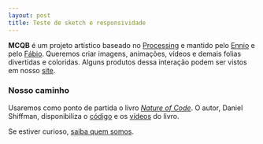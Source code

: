 ```yaml
---
layout: post
title: Teste de sketch e responsividade
---
```



**MCQB** é um projeto artístico baseado no [Processing](https://processing.org) e mantido pelo [Ennio](http://enniofranco.com) e pelo [Fábio](http://fabiosasseron.com). Queremos criar imagens, animações, vídeos e demais folias divertidas e coloridas. Alguns produtos dessa interação podem ser vistos em nosso [site](http://whysasse.github.io/mcqb/).

### Nosso caminho
Usaremos como ponto de partida o livro *[Nature of Code](http://natureofcode.com)*. O autor, Daniel Shiffman, disponibiliza o [código](https://github.com/shiffman/The-Nature-of-Code-Examples) e os [vídeos](https://vimeo.com/channels/natureofcode) do livro.

<canvas data-processing-sources="https://raw.githubusercontent.com/whysasse/mcqb/gh-pages/_posts/figure02.js"></canvas>

Se estiver curioso, [saiba quem somos](http://whysasse.github.io/about/).

